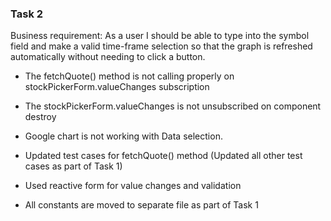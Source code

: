 ### Task 2

Business requirement: As a user I should be able to type into
the symbol field and make a valid time-frame selection so that
the graph is refreshed automatically without needing to click a button.


-  The fetchQuote() method is not calling properly on stockPickerForm.valueChanges subscription

-  The stockPickerForm.valueChanges is not unsubscribed on component destroy

- Google chart is not working with Data selection.

- Updated test cases for fetchQuote() method (Updated all other test cases as part of Task 1)

- Used reactive form for value changes and validation

- All constants are moved to separate file as part of Task 1


 
